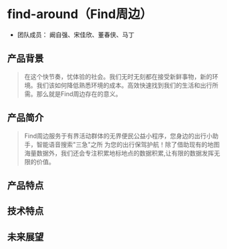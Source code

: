 # find-around（Find周边）
* 团队成员： 阚自强、宋佳欣、董春侠、马丁

## 产品背景

> 在这个快节奏，忧体验的社会。我们无时无刻都在接受新鲜事物，新的环境。我们该如何降低熟悉环境的成本。高效快速找到我们的生活和出行所需。那么就是Find周边存在的意义。

## 产品简介

> Find周边服务于有界活动群体的无界便民公益小程序，您身边的出行小助手，智能语音搜索"三急"之所 为您的出行保驾护航！除了借助现有的地图海量数据外，我们还会专注积累地标地点的数据积累,让有限的数据发挥无限的价值。

## 产品特点

## 技术特点

## 未来展望
